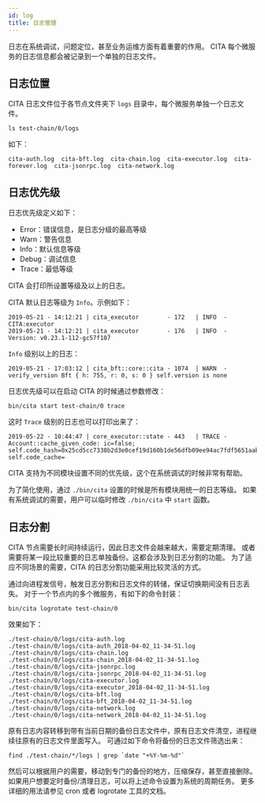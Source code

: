 ```yaml
---
id: log
title: 日志管理
---
```


日志在系统调试，问题定位，甚至业务运维方面有着重要的作用。
CITA 每个微服务的日志信息都会被记录到一个单独的日志文件。

## 日志位置

CITA 日志文件位于各节点文件夹下 `logs` 目录中，每个微服务单独一个日志文件。

```shell
ls test-chain/0/logs
```

如下：

```
cita-auth.log  cita-bft.log  cita-chain.log  cita-executor.log  cita-forever.log  cita-jsonrpc.log  cita-network.log
```

## 日志优先级

日志优先级定义如下：

* Error：错误信息，是日志分级的最高等级
* Warn：警告信息
* Info：默认信息等级
* Debug：调试信息
* Trace：最低等级

CITA 会打印所设置等级及以上的日志。

CITA 默认日志等级为 `Info`。示例如下：

```
2019-05-21 - 14:12:21 | cita_executor        - 172   | INFO  - CITA:executor
2019-05-21 - 14:12:21 | cita_executor        - 176   | INFO  - Version: v0.23.1-112-gc57f107
```

`Info` 级别以上的日志：

```
2019-05-21 - 17:03:12 | cita_bft::core::cita - 1074  | WARN  - verify_version Bft { h: 755, r: 0, s: 0 } self.version is none
```

日志优先级可以在启动 CITA 的时候通过参数修改：

```
bin/cita start test-chain/0 trace
```

这时 `Trace` 级别的日志也可以打印出来了：

```
2019-05-22 - 10:44:47 | core_executor::state - 443   | TRACE - Account::cache_given_code: ic=false; self.code_hash=0x25cd5cc7338b2d3e0cef19d160b1de56dfb09ee94ac7fdf5651aab5496afa26d, self.code_cache=
```

CITA 支持为不同模块设置不同的优先级，这个在系统调试的时候非常有帮助。

为了简化使用，通过 `./bin/cita` 设置的时候是所有模块用统一的日志等级。
如果有系统调试的需要，用户可以临时修改 `./bin/cita` 中 `start` 函数。

## 日志分割

CITA 节点需要长时间持续运行，因此日志文件会越来越大，需要定期清理。
或者需要将某一段比较重要的日志单独备份。这都会涉及到日志分割的功能。
为了适应不同场景的需要，CITA 的日志分割功能采用比较灵活的方式。

通过向进程发信号，触发日志分割和日志文件的转储，保证切换期间没有日志丢失。
对于一个节点内的多个微服务，有如下的命令封装：

```
bin/cita logrotate test-chain/0
```

效果如下：

```
./test-chain/0/logs/cita-auth.log
./test-chain/0/logs/cita-auth_2018-04-02_11-34-51.log
./test-chain/0/logs/cita-chain.log
./test-chain/0/logs/cita-chain_2018-04-02_11-34-51.log
./test-chain/0/logs/cita-jsonrpc.log
./test-chain/0/logs/cita-jsonrpc_2018-04-02_11-34-51.log
./test-chain/0/logs/cita-executor.log
./test-chain/0/logs/cita-executor_2018-04-02_11-34-51.log
./test-chain/0/logs/cita-bft.log
./test-chain/0/logs/cita-bft_2018-04-02_11-34-51.log
./test-chain/0/logs/cita-network.log
./test-chain/0/logs/cita-network_2018-04-02_11-34-51.log
```

原有日志内容转移到带有当前日期的备份日志文件中，原有日志文件清空，进程继续往原有的日志文件里面写入。
可通过如下命令将备份的日志文件筛选出来：

```
find ./test-chain/*/logs | grep `date "+%Y-%m-%d"`
```

然后可以根据用户的需要，移动到专门的备份的地方，压缩保存，甚至直接删除。
如果用户想要定时备份/清理日志，可以将上述命令设置为系统的周期任务。
更多详细的用法请参见 cron 或者 logrotate 工具的文档。
